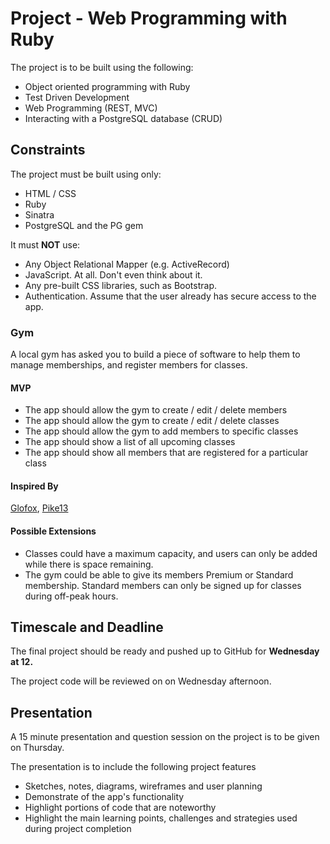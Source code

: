# Project - Web Programming with Ruby

The project is to be built using the following:

* Object oriented programming with Ruby
* Test Driven Development
* Web Programming (REST, MVC)
* Interacting with a PostgreSQL database (CRUD)

## Constraints

The project must be built using only:

* HTML / CSS
* Ruby
* Sinatra
* PostgreSQL and the PG gem

It must **NOT** use:

* Any Object Relational Mapper (e.g. ActiveRecord)
* JavaScript. At all. Don't even think about it.
* Any pre-built CSS libraries, such as Bootstrap.
* Authentication. Assume that the user already has secure access to the app.

### Gym

A local gym has asked you to build a piece of software to help them to manage memberships, and register members for classes.

#### MVP

- The app should allow the gym to create / edit / delete members
- The app should allow the gym to create / edit / delete classes
- The app should allow the gym to add members to specific classes
- The app should show a list of all upcoming classes
- The app should show all members that are registered for a particular class

#### Inspired By

[Glofox](https://www.glofox.com/club-solution/), [Pike13](https://www.pike13.com/pike13-scheduling-software-demo)

#### Possible Extensions

- Classes could have a maximum capacity, and users can only be added while there is space remaining.
- The gym could be able to give its members Premium or Standard membership. Standard members can only be signed up for classes during off-peak hours.

## Timescale and Deadline

The final project should be ready and pushed up to GitHub for **Wednesday at 12.**

The project code will be reviewed on on Wednesday afternoon.

## Presentation

A 15 minute presentation and question session on the project is to be given on Thursday.

The presentation is to include the following project features

* Sketches, notes, diagrams, wireframes and user planning
* Demonstrate of the app's functionality
* Highlight portions of code that are noteworthy
* Highlight the main learning points, challenges and strategies used during project completion
